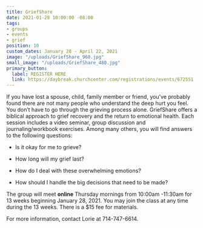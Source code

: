 ```yaml
---
title: GriefShare
date: 2021-01-28 10:00:00 -08:00
tags:
- groups
- events
- grief
position: 10
custom_dates: January 28 - April 22, 2021
image: "/uploads/GriefShare_960.jpg"
small_image: "/uploads/GriefShare_480.jpg"
primary_button:
  label: REGISTER HERE
  link: https://daybreak.churchcenter.com/registrations/events/672551
---
```


If you have lost a spouse, child, family member or friend, you’ve probably found there are not many people who understand the deep hurt you feel. You don’t have to go through the grieving process alone. GriefShare offers a biblical approach to grief recovery and the return to emotional health. Each session includes a video seminar, group discussion and journaling/workbook exercises. Among many others, you will find answers to the following questions:

* Is it okay for me to grieve?

* How long will my grief last?

* How do I deal with these overwhelming emotions?

* How should I handle the big decisions that need to
  be made?

The group will meet **online** Thursday mornings from 10:00am -11:30am for 13 weeks beginning January 28, 2021. You may join the class at any time during the 13 weeks. There is a $15
fee for materials.

For more information, contact Lorie at 714-747-6614.